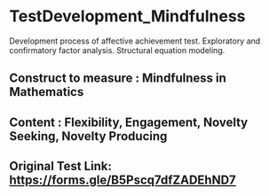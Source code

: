 # TestDevelopment_Mindfulness
Development process of affective achievement test. Exploratory and confirmatory factor analysis. Structural equation modeling. 

## Construct to measure : Mindfulness in Mathematics 
## Content : Flexibility, Engagement, Novelty Seeking, Novelty Producing
## Original Test Link: https://forms.gle/B5Pscq7dfZADEhND7

